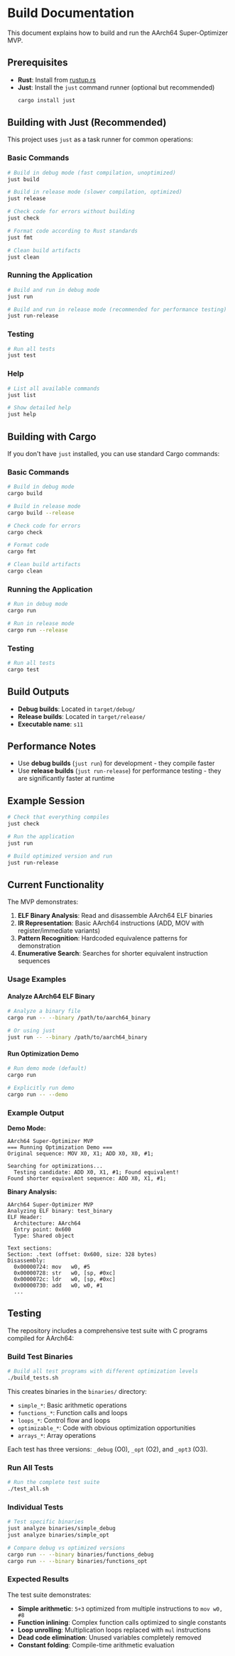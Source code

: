 # Build Documentation

This document explains how to build and run the AArch64 Super-Optimizer MVP.

## Prerequisites

- **Rust**: Install from [rustup.rs](https://rustup.rs/)
- **Just**: Install the `just` command runner (optional but recommended)
  ```bash
  cargo install just
  ```

## Building with Just (Recommended)

This project uses `just` as a task runner for common operations:

### Basic Commands

```bash
# Build in debug mode (fast compilation, unoptimized)
just build

# Build in release mode (slower compilation, optimized)
just release

# Check code for errors without building
just check

# Format code according to Rust standards
just fmt

# Clean build artifacts
just clean
```

### Running the Application

```bash
# Build and run in debug mode
just run

# Build and run in release mode (recommended for performance testing)
just run-release
```

### Testing

```bash
# Run all tests
just test
```

### Help

```bash
# List all available commands
just list

# Show detailed help
just help
```

## Building with Cargo

If you don't have `just` installed, you can use standard Cargo commands:

### Basic Commands

```bash
# Build in debug mode
cargo build

# Build in release mode
cargo build --release

# Check code for errors
cargo check

# Format code
cargo fmt

# Clean build artifacts
cargo clean
```

### Running the Application

```bash
# Run in debug mode
cargo run

# Run in release mode
cargo run --release
```

### Testing

```bash
# Run all tests
cargo test
```

## Build Outputs

- **Debug builds**: Located in `target/debug/`
- **Release builds**: Located in `target/release/`
- **Executable name**: `s11`

## Performance Notes

- Use **debug builds** (`just run`) for development - they compile faster
- Use **release builds** (`just run-release`) for performance testing - they are significantly faster at runtime

## Example Session

```bash
# Check that everything compiles
just check

# Run the application
just run

# Build optimized version and run
just run-release
```

## Current Functionality

The MVP demonstrates:
1. **ELF Binary Analysis**: Read and disassemble AArch64 ELF binaries
2. **IR Representation**: Basic AArch64 instructions (ADD, MOV with register/immediate variants)
3. **Pattern Recognition**: Hardcoded equivalence patterns for demonstration
4. **Enumerative Search**: Searches for shorter equivalent instruction sequences

### Usage Examples

#### Analyze AArch64 ELF Binary
```bash
# Analyze a binary file
cargo run -- --binary /path/to/aarch64_binary

# Or using just
just run -- --binary /path/to/aarch64_binary
```

#### Run Optimization Demo
```bash
# Run demo mode (default)
cargo run

# Explicitly run demo
cargo run -- --demo
```

### Example Output

**Demo Mode:**
```
AArch64 Super-Optimizer MVP
=== Running Optimization Demo ===
Original sequence: MOV X0, X1; ADD X0, X0, #1; 

Searching for optimizations...
  Testing candidate: ADD X0, X1, #1; Found equivalent!
Found shorter equivalent sequence: ADD X0, X1, #1; 
```

**Binary Analysis:**
```
AArch64 Super-Optimizer MVP
Analyzing ELF binary: test_binary
ELF Header:
  Architecture: AArch64
  Entry point: 0x600
  Type: Shared object

Text sections:
Section: .text (offset: 0x600, size: 328 bytes)
Disassembly:
  0x00000724: mov	w0, #5
  0x00000728: str	w0, [sp, #0xc]
  0x0000072c: ldr	w0, [sp, #0xc]
  0x00000730: add	w0, w0, #1
  ...
```

## Testing

The repository includes a comprehensive test suite with C programs compiled for AArch64:

### Build Test Binaries
```bash
# Build all test programs with different optimization levels
./build_tests.sh
```

This creates binaries in the `binaries/` directory:
- `simple_*`: Basic arithmetic operations
- `functions_*`: Function calls and loops
- `loops_*`: Control flow and loops
- `optimizable_*`: Code with obvious optimization opportunities  
- `arrays_*`: Array operations

Each test has three versions: `_debug` (O0), `_opt` (O2), and `_opt3` (O3).

### Run All Tests
```bash
# Run the complete test suite
./test_all.sh
```

### Individual Tests
```bash
# Test specific binaries
just analyze binaries/simple_debug
just analyze binaries/simple_opt

# Compare debug vs optimized versions
cargo run -- --binary binaries/functions_debug
cargo run -- --binary binaries/functions_opt
```

### Expected Results

The test suite demonstrates:
- **Simple arithmetic**: `5+3` optimized from multiple instructions to `mov w0, #8`
- **Function inlining**: Complex function calls optimized to single constants
- **Loop unrolling**: Multiplication loops replaced with `mul` instructions
- **Dead code elimination**: Unused variables completely removed
- **Constant folding**: Compile-time arithmetic evaluation
